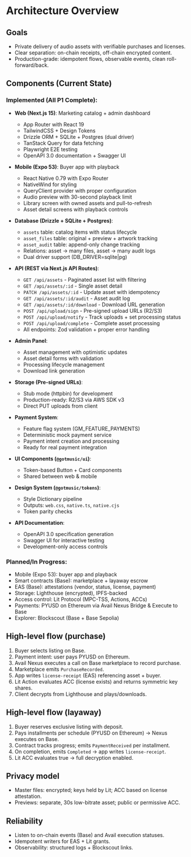 # Architecture Overview

## Goals
- Private delivery of audio assets with verifiable purchases and licenses.
- Clear separation: on-chain receipts, off-chain encrypted content.
- Production-grade: idempotent flows, observable events, clean roll-forward/back.

## Components (Current State)

### **Implemented (All P1 Complete):**

- **Web (Next.js 15)**: Marketing catalog + admin dashboard
  - App Router with React 19
  - TailwindCSS + Design Tokens
  - Drizzle ORM + SQLite + Postgres (dual driver)
  - TanStack Query for data fetching
  - Playwright E2E testing
  - OpenAPI 3.0 documentation + Swagger UI

- **Mobile (Expo 53)**: Buyer app with playback
  - React Native 0.79 with Expo Router
  - NativeWind for styling
  - QueryClient provider with proper configuration
  - Audio preview with 30-second playback limit
  - Library screen with owned assets and pull-to-refresh
  - Asset detail screens with playback controls

- **Database (Drizzle + SQLite + Postgres)**:
  - `assets` table: catalog items with status lifecycle
  - `asset_files` table: original + preview + artwork tracking
  - `asset_audit` table: append-only change tracking
  - Relations: asset → many files, asset → many audit logs
  - Dual driver support (DB_DRIVER=sqlite|pg)

- **API (REST via Next.js API Routes)**:
  - `GET /api/assets` - Paginated asset list with filtering
  - `GET /api/assets/:id` - Single asset detail
  - `PATCH /api/assets/:id` - Update asset with idempotency
  - `GET /api/assets/:id/audit` - Asset audit log
  - `GET /api/assets/:id/download` - Download URL generation
  - `POST /api/upload/sign` - Pre-signed upload URLs (R2/S3)
  - `POST /api/upload/notify` - Track uploads + set processing status
  - `POST /api/upload/complete` - Complete asset processing
  - All endpoints: Zod validation + proper error handling

- **Admin Panel**:
  - Asset management with optimistic updates
  - Asset detail forms with validation
  - Processing lifecycle management
  - Download link generation

- **Storage (Pre-signed URLs)**:
  - Stub mode (httpbin) for development
  - Production-ready: R2/S3 via AWS SDK v3
  - Direct PUT uploads from client

- **Payment System**:
  - Feature flag system (GM_FEATURE_PAYMENTS)
  - Deterministic mock payment service
  - Payment intent creation and processing
  - Ready for real payment integration

- **UI Components (`@gotmusic/ui`)**:
  - Token-based Button + Card components
  - Shared between web & mobile

- **Design System (`@gotmusic/tokens`)**:
  - Style Dictionary pipeline
  - Outputs: `web.css`, `native.ts`, `native.cjs`
  - Token parity checks

- **API Documentation**:
  - OpenAPI 3.0 specification generation
  - Swagger UI for interactive testing
  - Development-only access controls

### **Planned/In Progress:**
- Mobile (Expo 53): buyer app and playback
- Smart contracts (Base): marketplace + layaway escrow
- EAS (Base): attestations (vendor, status, license, payment)
- Storage: Lighthouse (encrypted), IPFS-backed
- Access control: Lit Protocol (MPC-TSS, Actions, ACCs)
- Payments: PYUSD on Ethereum via Avail Nexus Bridge & Execute to Base
- Explorer: Blockscout (Base + Base Sepolia)

## High-level flow (purchase)
1) Buyer selects listing on Base.
2) Payment intent: user pays PYUSD on Ethereum.
3) Avail Nexus executes a call on Base marketplace to record purchase.
4) Marketplace emits `PurchaseRecorded`.
5) App writes `license-receipt` (EAS) referencing asset + buyer.
6) Lit Action evaluates ACC (license exists) and returns symmetric key shares.
7) Client decrypts from Lighthouse and plays/downloads.

## High-level flow (layaway)
1) Buyer reserves exclusive listing with deposit.
2) Pays installments per schedule (PYUSD on Ethereum) → Nexus executes on Base.
3) Contract tracks progress; emits `PaymentReceived` per installment.
4) On completion, emits `Completed` → app writes `license-receipt`.
5) Lit ACC evaluates true → full decryption enabled.

## Privacy model
- Master files: encrypted; keys held by Lit; ACC based on license attestation.
- Previews: separate, 30s low-bitrate asset; public or permissive ACC.

## Reliability
- Listen to on-chain events (Base) and Avail execution statuses.
- Idempotent writers for EAS + Lit grants.
- Observability: structured logs + Blockscout links.
